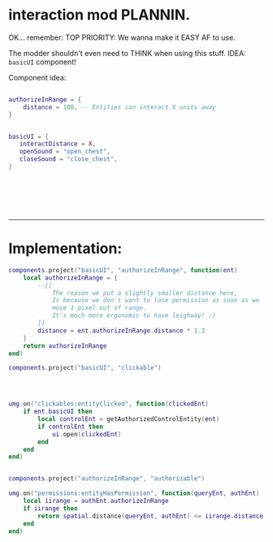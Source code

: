 

# interaction mod PLANNIN.


OK... remember:
TOP PRIORITY:
We wanna make it EASY AF to use.

The modder shouldn't even need to THINK when using this stuff.
IDEA: `basicUI` component!

Component idea:
```lua

authorizeInRange = {
    distance = 100, -- Entities can interact X units away
}


basicUI = {
   interactDistance = X,
   openSound = "open_chest",
   closeSound = "close_chest",
}

```


<br/>
<br/>
<br/>
<br/>



-----


# Implementation:
```lua
components.project("basicUI", "authorizeInRange", function(ent)
    local authorizeInRange = {
        --[[
            The reason we put a slightly smaller distance here,
            Is because we don't want to lose permission as soon as we
            move 1 pixel out of range.
            It's much more ergonomic to have leighway! :)
        ]]
        distance = ent.authorizeInRange.distance * 1.3
    }
    return authorizeInRange
end)

components.project("basicUI", "clickable")




umg.on("clickables:entityClicked", function(clickedEnt)
    if ent.basicUI then
        local controlEnt = getAuthorizedControlEntity(ent)
        if controlEnt then
            ui.open(clickedEnt)
        end
    end
end)


components.project("authorizeInRange", "authorizable")

umg.on("permissions:entityHasPermission", function(queryEnt, authEnt)
    local iirange = authEnt.authorizeInRange
    if iirange then
        return spatial.distance(queryEnt, authEnt) <= iirange.distance
    end
end)

```


